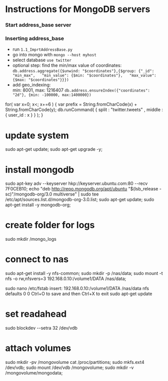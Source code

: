 # Instructions for MongoDB servers

### Start address_base server

### Inserting address_base
* run `1.1_ImprtAddressBase.py`
* go into mongo with `mongo --host myhost`
* select database `use twitter`
* optional step: find the min/max value of coordinates:  
`db.address.aggregate({$unwind: "$coordinates"},{$group: {"_id": "min_max",  
                                "min_value": {$min: "$coordinates"},  
                                "max_value": {$max: "$coordinates"}}})`
* add geo_indexing:  
    min: 8001,  max: 1216407
    `db.address.ensureIndex({"coordinates": "2d"}, {min: -100000, max:1400000})`
    
    
    
for( var x=0; x<; x+=6 ) {
    var prefix = String.fromCharCode(x) + String.fromCharCode(y);
    db.runCommand( { split : "twitter.tweets" , middle : { user_id : x } } );
  }
  
  
# update system
sudo apt-get update; sudo apt-get upgrade -y;


# install mongodb
sudo apt-key adv --keyserver hkp://keyserver.ubuntu.com:80 --recv 7F0CEB10;
echo "deb http://repo.mongodb.org/apt/ubuntu "$(lsb_release -sc)"/mongodb-org/3.0 multiverse" | sudo tee /etc/apt/sources.list.d/mongodb-org-3.0.list;
sudo apt-get update;
sudo apt-get install -y mongodb-org;

# create folder for logs
sudo mkdir /mongo_logs

# connect to nas
sudo apt-get install -y nfs-common;
sudo mkdir -p /nas/data; sudo mount -t nfs -o rw,nfsvers=3 192.168.0.10:/volume1/DATA /nas/data;

sudo nano /etc/fstab
insert:
	192.168.0.10:/volume1/DATA /nas/data nfs defaults 0 0
	Ctrl+O to save and then Ctrl+X to exit
sudo apt-get update

# set readahead
sudo blockdev --setra 32 /dev/vdb

# attach volumes
sudo mkdir -pv /mongovolume
cat /proc/partitions; sudo mkfs.ext4 /dev/vdb;
sudo mount /dev/vdb /mongovolume;
sudo mkdir -v /mongovolume/mongodata;


